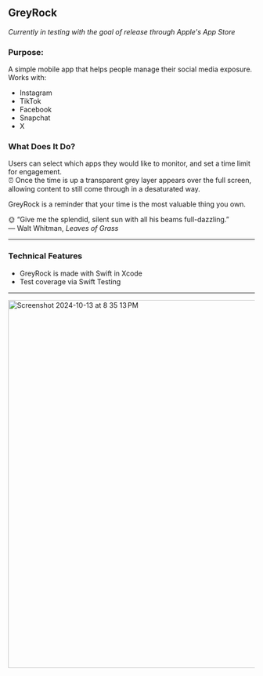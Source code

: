 ## GreyRock
*Currently in testing with the goal of release through Apple's App Store*

### Purpose:
A simple mobile app that helps people manage their social media exposure. \
Works with:
- Instagram
- TikTok
- Facebook
- Snapchat
- X

### What Does It Do?
Users can select which apps they would like to monitor, and set a time limit for engagement. \
:alarm_clock: Once the time is up a transparent grey layer appears over the full screen, allowing content to still come through in a desaturated way.

GreyRock is a reminder that your time is the most valuable thing you own.

:sun_with_face: “Give me the splendid, silent sun with all his beams full-dazzling.” \
― Walt Whitman, *Leaves of Grass*

***

### Technical Features
- GreyRock is made with Swift in Xcode
- Test coverage via Swift Testing

***

<img width="750" alt="Screenshot 2024-10-13 at 8 35 13 PM" src="https://github.com/user-attachments/assets/a4de84ae-bc5a-430e-8413-6a9e1290e114">
